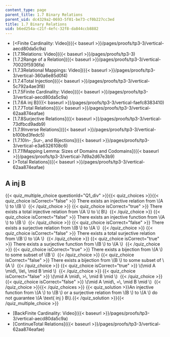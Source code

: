 ```yaml
---
content_type: page
parent_title: 1.7 Binary Relations
parent_uid: dc4329a2-0693-5f01-be73-cf0b227cc3ed
title: 1.7 Binary Relations
uid: b6ed254a-c21f-4efc-32f8-da844ccb8882
---
```


*   [<Finite Cardinality: Video]({{< baseurl >}}/pages/proofs/tp3-3/vertical-aecd80da5c9a)
*   [1.7.1Relations: Video]({{< baseurl >}}/pages/proofs/tp3-3)
*   [1.7.2Range of a Relation]({{< baseurl >}}/pages/proofs/tp3-3/vertical-70020f5936fa)
*   [1.7.3Relational Mappings: Video]({{< baseurl >}}/pages/proofs/tp3-3/vertical-360a6e85d0f4)
*   [1.7.4Total Injection]({{< baseurl >}}/pages/proofs/tp3-3/vertical-5c792a4ae3f8)
*   [1.7.5Finite Cardinality: Video]({{< baseurl >}}/pages/proofs/tp3-3/vertical-aecd80da5c9a)
*   [1.7.6A inj B]({{< baseurl >}}/pages/proofs/tp3-3/vertical-faefc8383410)
*   [1.7.7Total Relations]({{< baseurl >}}/pages/proofs/tp3-3/vertical-62aa874eafae)
*   [1.7.8Surjective Relations]({{< baseurl >}}/pages/proofs/tp3-3/vertical-73dfbcd9adb9)
*   [1.7.9Inverse Relations]({{< baseurl >}}/pages/proofs/tp3-3/vertical-b100bd3fedc5)
*   [1.7.10In- ,Sur-, and Bijections]({{< baseurl >}}/pages/proofs/tp3-3/vertical-e3a6326108c6)
*   [1.7.11Mapping Lemma: Sizes of Domains and Codomains]({{< baseurl >}}/pages/proofs/tp3-3/vertical-7d9a2d67e3b9)
*   [\>Total Relations]({{< baseurl >}}/pages/proofs/tp3-3/vertical-62aa874eafae)

A inj B
-------

  
{{< quiz_multiple_choice questionId="Q1_div" >}}{{< quiz_choices >}}{{< quiz_choice isCorrect="false" >}}&nbsp;There exists an injective relation from \\(A \\) to \\(B \\) &nbsp;{{< /quiz_choice >}}
{{< quiz_choice isCorrect="true" >}}&nbsp;There exists a total injective relation from \\(A \\) to \\( B\\) &nbsp;{{< /quiz_choice >}}
{{< quiz_choice isCorrect="false" >}}&nbsp;There exists an injective function from \\(A \\) to \\(B \\) &nbsp;{{< /quiz_choice >}}
{{< quiz_choice isCorrect="false" >}}&nbsp;There exists a surjective relation from \\(B \\) to \\(A \\) &nbsp;{{< /quiz_choice >}}
{{< quiz_choice isCorrect="false" >}}&nbsp;There exists a total surjective relation from \\(B \\) to \\(A \\) &nbsp;{{< /quiz_choice >}}
{{< quiz_choice isCorrect="true" >}}&nbsp;There exists a surjective function from \\(B \\) to \\(A \\) &nbsp;{{< /quiz_choice >}}
{{< quiz_choice isCorrect="true" >}}&nbsp;There exists a bijection from \\(A \\) to some subset of \\(B \\) &nbsp;{{< /quiz_choice >}}
{{< quiz_choice isCorrect="false" >}}&nbsp;There exists a bijection from \\(B \\) to some subset of \\(A \\) &nbsp;{{< /quiz_choice >}}
{{< quiz_choice isCorrect="true" >}}&nbsp;\\(\\mid A \\mid\\, \\le\\, \\mid B \\mid \\) &nbsp;{{< /quiz_choice >}}
{{< quiz_choice isCorrect="false" >}}&nbsp;\\(\\mid A \\mid\\, >\\, \\mid B \\mid \\) &nbsp;{{< /quiz_choice >}}
{{< quiz_choice isCorrect="false" >}}&nbsp;\\(\\mid A \\mid\\, =\\, \\mid B \\mid \\) &nbsp;{{< /quiz_choice >}}{{< /quiz_choices >}}
{{< quiz_solution >}}An injective function from \\(A \\) to \\(B \\) or a surjective relation from \\(B \\) to \\(A \\) do not guarantee \\(A \\text{ inj } B\\).{{< /quiz_solution >}}{{< /quiz_multiple_choice >}}

*   [BackFinite Cardinality: Video]({{< baseurl >}}/pages/proofs/tp3-3/vertical-aecd80da5c9a)
*   [ContinueTotal Relations]({{< baseurl >}}/pages/proofs/tp3-3/vertical-62aa874eafae)